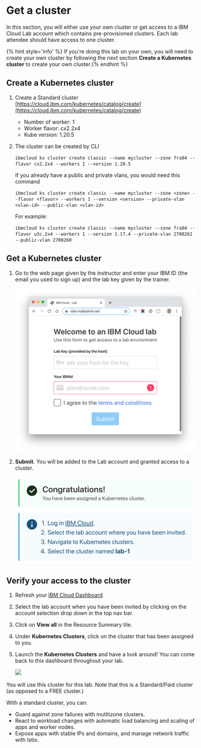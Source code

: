 # Get a cluster

In this section, you will either use your own cluster or get access to a IBM Cloud Lab account which contains pre-provisioned clusters. Each lab attendee should have access to one cluster.

{% hint style='info' %} If you're doing this lab on your own, you will need to create your own cluster by following the next section **Create a Kubernetes cluster** to create your own cluster.{% endhint %}

## Create a Kubernetes cluster

1. Create a Standard cluster [https://cloud.ibm.com/kubernetes/catalog/create](https://cloud.ibm.com/kubernetes/catalog/create)

    * Number of worker: 1
    * Worker flavor: cx2.2x4
    * Kube version: 1.20.5


1. The cluster can be created by CLI
    ```
    ibmcloud ks cluster create classic --name mycluster --zone fra04 --flavor cx2.2x4 --workers 1 --version 1.20.5
    ```
    If you already have a public and private vlans, you would need this command
    ```
    ibmcloud ks cluster create classic --name mycluster --zone <zone> --flavor <flavor> --workers 1 --version <version> --private-vlan <vlan-id> --public-vlan <vlan-id>
    ```
    For example:
    ```
    ibmcloud ks cluster create classic --name mycluster --zone fra04 --flavor u3c.2x4 --workers 1 --version 1.17.4 --private-vlan 2700262 --public-vlan 2700260
    ```

## Get a Kubernetes cluster

1. Go to the web page given by the instructor and enter your IBM ID (the email you used to sign up) and the lab key given by the trainer.

    ![](./images/request-cluster.png)

1. **Submit**. You will be added to the Lab account and granted access to a cluster.

    ![](./images/get-cluster.png)

## Verify your access to the cluster

1. Refresh your [IBM Cloud Dashboard](http://cloud.ibm.com)

1. Select the lab account when you have been invited by clicking on the account selection drop down in the top nav bar.

1. Click on **View all** in the Resource Summary tile.

1. Under **Kubernetes Clusters**, click on the cluster that has been assigned to you.

1. Launch the **Kubernetes Clusters** and have a look around! You can come back to this dashboard throughout your lab.

    ![](./images/resource-list.png)

You will use this cluster for this lab. Note that this is a Standard/Paid cluster (as opposed to a FREE cluster.)

With a standard cluster, you can:

* Guard against zone failures with mutltizone clusters.
* React to workload changes with automatic load balancing and scaling of apps and worker nodes.
* Expose apps with stable IPs and domains, and manage network traffic with Istio.